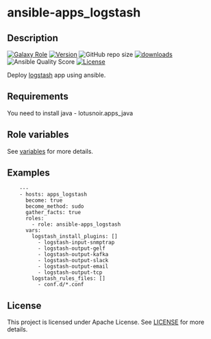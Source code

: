 # ansible-apps_logstash

## Description

[![Galaxy Role](https://img.shields.io/badge/galaxy-apps_logstash-purple?style=flat)](https://galaxy.ansible.com/lotusnoir/apps_logstash)
[![Version](https://img.shields.io/github/release/lotusnoir/ansible-apps_logstash.svg)](https://github.com/lotusnoir/ansible-apps_logstash/releases/latest)
![GitHub repo size](https://img.shields.io/github/repo-size/lotusnoir/ansible-apps_logstash?color=orange&style=flat)
[![downloads](https://img.shields.io/ansible/role/d/56094)](https://galaxy.ansible.com/lotusnoir/apps_logstash)
![Ansible Quality Score](https://img.shields.io/ansible/quality/56094)
[![License](https://img.shields.io/badge/license-Apache--2.0-brightgreen?style=flat)](https://opensource.org/licenses/Apache-2.0)

Deploy [logstash](https://www.elastic.co/fr/logstash) app using ansible.

## Requirements

You need to install java - lotusnoir.apps_java

## Role variables

See [variables](/defaults/main.yml) for more details.

## Examples

        ---
        - hosts: apps_logstash
          become: true
          become_method: sudo
          gather_facts: true
          roles:
            - role: ansible-apps_logstash
          vars:
            logstash_install_plugins: []
              - logstash-input-snmptrap
              - logstash-output-gelf
              - logstash-output-kafka
              - logstash-output-slack
              - logstash-output-email
              - logstash-output-tcp
            logstash_rules_files: []
              - conf.d/*.conf



## License

This project is licensed under Apache License. See [LICENSE](/LICENSE) for more details.

